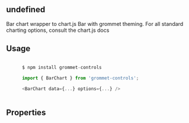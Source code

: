 ## undefined
Bar chart wrapper to chart.js Bar with grommet theming.
       For all standard charting options, consult the chart.js docs
      

## Usage

```javascript

      $ npm install grommet-controls
 
      import { BarChart } from 'grommet-controls';

      <BarChart data={...} options={...} />
    
```

## Properties

  